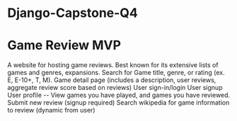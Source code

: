 # Django-Capstone-Q4

# Game Review MVP
A website for hosting game reviews. Best known for its extensive lists of games and genres, expansions.
  Search for Game title, genre, or rating (ex. E, E-10+, T, M).
  Game detail page (includes a description, user reviews, aggregate review score based on reviews)
  User sign-in/login
  User signup
  User profile -- View games you have played, and games you have reviewed.
  Submit new review (signup required)
  Search wikipedia for game information to review (dynamic from user)

